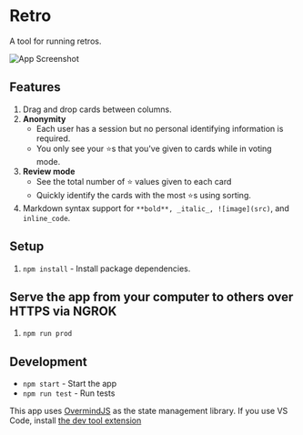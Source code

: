 # Retro

A tool for running retros.

![App Screenshot](https://user-images.githubusercontent.com/3317231/107178416-f57cd600-6988-11eb-884e-fff71f8c9e79.png)

## Features

1. Drag and drop cards between columns.
2. **Anonymity**
   - Each user has a session but no personal identifying information is required.
   - You only see your ⭐️s that you've given to cards while in voting mode.
3. **Review mode**
   - See the total number of ⭐️ values given to each card
   - Quickly identify the cards with the most ⭐️s using sorting.
4. Markdown syntax support for `**bold**, _italic_, ![image](src)`, and `inline_code`.

## Setup

1. `npm install` - Install package dependencies.

## Serve the app from your computer to others over HTTPS via NGROK

1. `npm run prod`

## Development

- `npm start` - Start the app
- `npm run test` - Run tests

This app uses [OvermindJS](https://overmindjs.org/) as the state management library. If you use VS Code, install [the dev tool extension](https://marketplace.visualstudio.com/items?itemName=christianalfoni.overmind-devtools-vscode)
